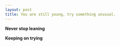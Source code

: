 ```yaml
---
layout: post
title: You are still young, try something unusual.
---
```


**Never stop leaning**

**Keeping on trying**
